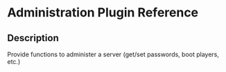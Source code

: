 # Administration Plugin Reference

## Description

Provide functions to administer a server (get/set passwords, boot players, etc.)
